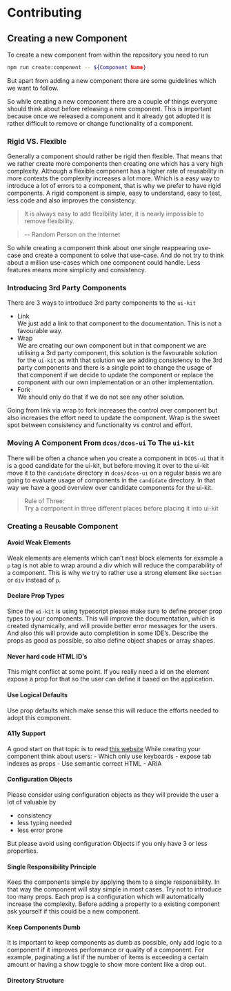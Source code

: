 # Contributing

## Creating a new Component

To create a new component from within the repository you need to run

```sh
npm run create:component -- ${Component Name}
```

But apart from adding a new component there are some guidelines which we want to follow.

So while creating a new component there are a couple of things everyone should think about before releasing a new component. This is important because once we released a component and it already got adopted it is rather difficult to remove or change functionality of a component.

### Rigid VS. Flexible

Generally a component should rather be rigid then flexible. That means that we rather create more components then creating one which has a very high complexity. Although a flexible component has a higher rate of reusability in more contexts the complexity increases a lot more. Which is a easy way to introduce a lot of errors to a component, that is why we prefer to have rigid components. A rigid component is simple, easy to understand, easy to test, less code and also improves the consistency.

> It is always easy to add flexibility later, it is nearly impossible to remove flexibility.

> -- Random Person on the Internet

So while creating a component think about one single reappearing use-case and create a component to solve that use-case. And do not try to think about a million use-cases which one component could handle. Less features means more simplicity and consistency.

### Introducing 3rd Party Components

There are 3 ways to introduce 3rd party components to the `ui-kit`

* Link  
  We just add a link to that component to the documentation. This is not a favourable way.
* Wrap  
  We are creating our own component but in that component we are utilising a 3rd party component, this solution is the favourable solution for the `ui-kit` as with that solution we are adding consistency to the 3rd party components and there is a single point to change the usage of that component if we decide to update the component or replace the component with our own implementation or an other implementation.
* Fork  
   We should only do that if we do not see any other solution.

<!--
TODO: add step by step guide for forking.
- Key decisions needed
    - we forking repositories into the ui-kit or are we creating a new repository within `dcos-labs`.
-->

Going from link via wrap to fork increases the control over component but also increases the effort need to update the component. Wrap is the sweet spot between consistency and functionality vs control and effort.

### Moving A Component From `dcos/dcos-ui` To The `ui-kit`

There will be often a chance when you create a component in `DCOS-ui` that it is a good candidate for the ui-kit, but before moving it over to the ui-kit move it to the `candidate` directory in `dcos/dcos-ui` on a regular basis we are going to evaluate usage of components in the `candidate` directory. In that way we have a good overview over candidate components for the ui-kit.

> Rule of Three:  
> Try a component in three different places before placing it into ui-kit

### Creating a Reusable Component

#### Avoid Weak Elements

Weak elements are elements which can’t nest block elements for example a `p` tag is not able to wrap around a div which will reduce the comparability of a component. This is why we try to rather use a strong element like `section` or `div` instead of `p`.

#### Declare Prop Types

Since the `ui-kit` is using typescript please make sure to define proper prop types to your components. This will improve the documentation, which is created dynamically, and will provide better error messages for the users. And also this will provide auto completition in some IDE’s. Describe the props as good as possible, so also define object shapes or array shapes.

#### Never hard code HTML ID’s

This might conflict at some point. If you really need a id on the element expose a prop for that so the user can define it based on the application.

#### Use Logical Defaults

Use prop defaults which make sense this will reduce the efforts needed to adopt this component.

#### A11y Support

A good start on that topic is to read [this website](https://a11yproject.com/)
While creating your component think about users: - Which only use keyboards - expose tab indexes as props - Use semantic correct HTML - ARIA

#### Configuration Objects

Please consider using configuration objects as they will provide the user a lot of valuable by

* consistency
* less typing needed
* less error prone

But please avoid using configuration Objects if you only have 3 or less properties.

#### Single Responsibility Principle

Keep the components simple by applying them to a single responsibility. In that way the component will stay simple in most cases. Try not to introduce too many props. Each prop is a configuration which will automatically increase the complexity. Before adding a property to a existing component ask yourself if this could be a new component.

#### Keep Components Dumb

It is important to keep components as dumb as possible, only add logic to a component if it improves performance or quality of a component. For example, paginating a list if the number of items is exceeding a certain amount or having a show toggle to show more content like a drop out.

#### Directory Structure

<!--
TODO: Decide on directory structure.
-->

